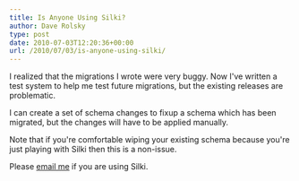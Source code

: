 ```yaml
---
title: Is Anyone Using Silki?
author: Dave Rolsky
type: post
date: 2010-07-03T12:20:36+00:00
url: /2010/07/03/is-anyone-using-silki/
---
```


I realized that the migrations I wrote were very buggy. Now I've written a test system to help me
test future migrations, but the existing releases are problematic.

I can create a set of schema changes to fixup a schema which has been migrated, but the changes will
have to be applied manually.

Note that if you're comfortable wiping your existing schema because you're just playing with Silki
then this is a non-issue.

Please [email me][1] if you are using Silki.

[1]: mailto:autarch@urth.org
